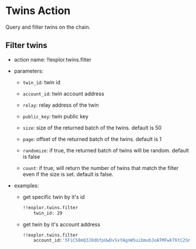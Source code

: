 # Twins Action
Query and filter twins on the chain.

## Filter twins
- action name: !!explor.twins.filter
- parameters:
    - `twin_id`: twin id
    - `account_id`: twin account address
    - `relay`: relay address of the twin
    - `public_key`: twin public key


    - `size`: size of the returned batch of the twins. default is 50
    - `page`: offset of the returned batch of the twins. default is 1
    - `randomize`: if true, the returned batch of twins will be random. default is false
    - `count`: if true, will return the number of twins that match the filter even if the size is set. default is false.

- examples:
    - get specific twin by it's id
        ```bash
        !!explor.twins.filter
            twin_id: 29
        ```
    - get twin by it's account address
        ```bash
        !!explor.twins.filter
            account_id:'5FiC58mQ3J8dbfpUwDvSxYAgnW5uibmubJoATMFwkT6tC2Sn'
        ```
